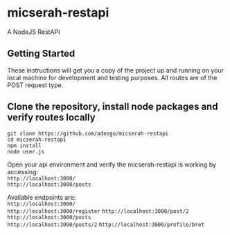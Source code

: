 # micserah-restapi
A NodeJS RestAPI

## Getting Started

These instructions will get you a copy of the project up and running on your local machine for development and testing purposes. All routes are of the POST request type.


## Clone the repository, install node packages  and verify routes locally

``` 
git clone https://github.com/adeogo/micserah-restapi
cd micserah-restapi
npm install
node user.js
```

Open your api environment and verify the micserah-restapi is working by accessing:     
`http://localhost:3000/`   
`http://localhost:3000/posts`   


Available endpoints are:  
`http://localhost:3000/`   
`http://localhost:3000/register`
`http://localhost:3000/post/2`
`http://localhost:3000/posts`  
`http://localhost:3000/posts/2`
`http://localhost:3000/profile/bret`
